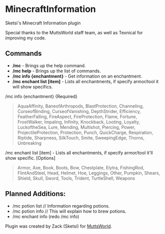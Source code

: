 # MinecraftInformation
Sketsi's Minecraft Information plugin

Special thanks to the MuttsWorld staff team, as well as Texnical for improving my code.

## Commands
* **/mc** - Brings up the help command.
* **/mc help** - Brings up the list of commands.
* **/mc info {enchantment}** - Get information on an enchantment.
* **/mc enchant list [item]** - Lists all enchantments, if specify armor/tool it will show specifics.
> 
/mc info {enchantment}
{Required}
> AquaAffinity, BaneofArthropods, BlastProtection, Channeling, CurseofBinding, CurseofVanishing, DepthStrider, Efficiency, FeatherFalling, FireAspect, FireProtection, Flame, Fortune, FrostWalker, Impaling, Infinity, Knockback, Looting, Loyalty, LuckoftheSea, Lure, Mending, Multishot, Piercing, Power, ProjectileProtection, Protection, Punch, QuickCharge, Respiration, Riptide, Sharpness, SilkTouch, Smite, SweepingEdge, Thorns, Unbreaking

/mc enchant list [item] - Lists all enchantments, if specify armor/tool it'll show specific.
[Options]
> Armor, Axe, Book, Boots, Bow, Chestplate, Elytra, FishingRod, FlintAndSteel, Head, Helmet, Hoe, Leggings, Other, Pumpkin, Shears, Shield, Skull, Sword, Tools, Trident, TurtleShell, Weapons

## Planned Additions:
* /mc potion list // Information regarding potions.
* /mc potion info // This will explain how to brew potions.
* /mc enchant info (redo /mc info)

Plugin was created by Zack (Sketsi) for [MuttsWorld](www.muttsworldmine.com).
